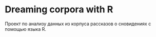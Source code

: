 # Dreaming corpora with R
Проект по анализу данных из корпуса рассказов о сновидениях с помощью языка R.
